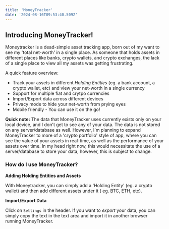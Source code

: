 ```yaml
---
title: 'MoneyTracker'
date: '2024-08-16T09:53:40.509Z'
---
```


## Introducing MoneyTracker!

Moneytracker is a dead-simple asset tracking app, born out of my want to see my 'total net-worth' in a
single place. As someone that holds assets in different places like banks, crypto wallets, and crypto
exchanges, the lack of a single place to view all my assets was getting frustrating.

A quick feature overview:
- Track your assets in different _Holding Entities_ (eg. a bank account, a crypto wallet, etc) and view your net-worth in a single currency
- Support for multiple fiat and crytpo currencies
- Import/Export data across different devices
- Privacy mode to hide your net-worth from prying eyes
- Mobile friendly - You can use it on the go!

**Quick note:** The data that MoneyTracker uses currently exists only on your local device, and I don't get to see any of your data.
The data is not stored on any server/database as well.
However, I'm planning to expand MoneyTracker to more of a 'crypto portfolio' style of app, where you can see the value of your assets in real-time,
as well as the performance of your assets over time. In my head right now, this would necessitate the use of a server/database to store your data,
however, this is subject to change.

### How do I use MoneyTracker?
**Adding Holding Entities and Assets**

With Moneytracker, you can simply add a 'Holding Entity' (eg. a crypto wallet) and then add different assets under it (
eg. BTC, ETH, etc).

**Import/Export Data**

Click on `Settings` in the header. If you want to _export_ your data, you can simply copy the text in the text area and import it in
another browser running MoneyTracker.
